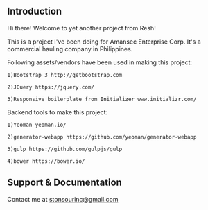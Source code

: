 ## Introduction
Hi there! Welcome to yet another project from Resh!

This is a project I've been doing for Amansec Enterprise Corp. It's a commercial hauling company in Philippines.

Following assets/vendors have been used in making this project:

    1)Bootstrap 3 http://getbootstrap.com
    
    2)JQuery https://jquery.com/
    
    3)Responsive boilerplate from Initializer www.initializr.com/

Backend tools to make this project:

    1)Yeoman yeoman.io/
    
    2)generator-webapp https://github.com/yeoman/generator-webapp
    
    3)gulp https://github.com/gulpjs/gulp
    
    4)bower https://bower.io/


## Support & Documentation

Contact me at stonsourinc@gmail.com